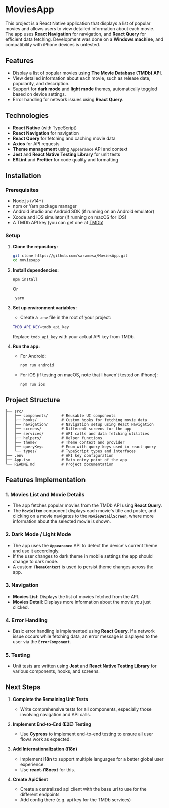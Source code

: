 # **MoviesApp**

This project is a React Native application that displays a list of popular movies and allows users to view detailed information about each movie. The app uses **React Navigation** for navigation, and **React Query** for efficient data fetching. Development was done on a **Windows machine**, and compatibility with iPhone devices is untested.

## **Features**

- Display a list of popular movies using **The Movie Database (TMDb) API**.
- View detailed information about each movie, such as release date, popularity, and description.
- Support for **dark mode** and **light mode** themes, automatically toggled based on device settings.
- Error handling for network issues using **React Query**.

## **Technologies**

- **React Native** (with TypeScript)
- **React Navigation** for navigation
- **React Query** for fetching and caching movie data
- **Axios** for API requests
- **Theme management** using `Appearance` API and context
- **Jest** and **React Native Testing Library** for unit tests
- **ESLint** and **Prettier** for code quality and formatting

## **Installation**

### **Prerequisites**

- Node.js (v14+)
- npm or Yarn package manager
- Android Studio and Android SDK (if running on an Android emulator)
- Xcode and iOS simulator (if running on macOS for iOS)
- A TMDb API key (you can get one at [TMDb](https://www.themoviedb.org/))

### **Setup**

1. **Clone the repository:**

   ```bash
   git clone https://github.com/saramesa/MoviesApp.git
   cd moviesapp
   ```

2. **Install dependencies:**

   ```bash
   npm install
   ```

   Or

   ```bash
    yarn
   ```

3. **Set up environment variables:**

   - Create a `.env` file in the root of your project:

   ```bash
   TMDB_API_KEY=tmdb_api_key
   ```

   Replace `tmdb_api_key` with your actual API key from TMDb.

4. **Run the app:**
   - For Android:
     ```bash
     npm run android
     ```
   - For iOS (if testing on macOS, note that I haven't tested on iPhone):
     ```bash
     npm run ios
     ```

## **Project Structure**

```plaintext
├── src/
│   ├── components/      # Reusable UI components
│   ├── hooks/           # Custom hooks for fetching movie data
│   ├── navigation/      # Navigation setup using React Navigation
│   ├── screens/         # Different screens for the app
│   ├── services/        # API calls and data fetching utilities
│   ├── helpers/         # Helper functions
│   ├── theme/           # Theme context and provider
│   ├── queryKeys        # Enum with query keys used in react-query
│   └── types/           # TypeScript types and interfaces
├── .env                 # API key configuration
├── App.tsx              # Main entry point of the app
└── README.md            # Project documentation
```

## **Features Implementation**

### 1. **Movies List and Movie Details**

- The app fetches popular movies from the TMDb API using **React Query**.
- The **`MovieItem`** component displays each movie's title and poster, and clicking on a movie navigates to the **`MovieDetailScreen`**, where more information about the selected movie is shown.

### 2. **Dark Mode / Light Mode**

- The app uses the **`Appearance`** API to detect the device's current theme and use it accordingly.
- If the user changes to dark theme in mobile settings the app should change to dark mode.
- A custom **`ThemeContext`** is used to persist theme changes across the app.

### 3. **Navigation**

- **Movies List**: Displays the list of movies fetched from the API.
- **Movies Detail**: Displays more information about the movie you just clicked.

### 4. **Error Handling**

- Basic error handling is implemented using **React Query**. If a network issue occurs while fetching data, an error message is displayed to the user via the **`ErrorComponent`**.

### 5. **Testing**

- Unit tests are written using **Jest** and **React Native Testing Library** for various components, hooks, and screens.

## **Next Steps**

1. **Complete the Remaining Unit Tests**
   - Write comprehensive tests for all components, especially those involving navigation and API calls.
2. **Implement End-to-End (E2E) Testing**

   - Use **Cypress** to implement end-to-end testing to ensure all user flows work as expected.

3. **Add Internationalization (i18n)**

   - Implement **i18n** to support multiple languages for a better global user experience.
   - Use **react-i18next** for this.

4. **Create ApiClient**
   - Create a centralized api client with the base url to use for the different endpoints
   - Add config there (e.g. api key for the TMDb services)
